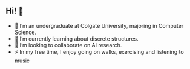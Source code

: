 ## Hi! 👋
 
- 🔭 I’m an undergraduate at Colgate University, majoring in Computer Science.
- 🌱 I’m currently learning about discrete structures.
- 👯 I’m looking to collaborate on AI research.
- ⚡ In my free time, I enjoy going on walks, exercising and listening to music

<!--
**sarand0/sarand0** is a ✨ _special_ ✨ repository because its `README.md` (this file) appears on your GitHub profile.

Here are some ideas to get you started:

- 🔭 I’m currently working on ...
- 🌱 I’m currently learning ...
- 👯 I’m looking to collaborate on ...
- 🤔 I’m looking for help with ...
- 💬 Ask me about ...
- 📫 How to reach me: ...
- 😄 Pronouns: ...
- ⚡ Fun fact: ...
-->

